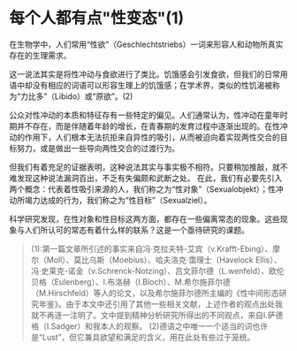 ﻿# 每个人都有点"性变态"(1)
在生物学中，人们常用“性欲”（Geschlechtstriebs）一词来形容人和动物所真实存在的生理需求。

这一说法其实是将性冲动与食欲进行了类比。饥饿感会引发食欲，但我们的日常用语中却没有相应的词语可以形容生理上的饥饿感；在学术界，类似的性饥渴被称为“力比多”（Libido）或“原欲”。(2)

公众对性冲动的本质和特征存有一些特定的偏见。人们通常认为，性冲动在童年时期并不存在，而是伴随着年龄的增长，在青春期的发育过程中逐渐出现的。在性冲动的作用下，人们根本无法抗拒来自异性的吸引，从而被迫向着实现两性交合的目标努力，或是做出一些导向两性交合的过渡行为。

但我们有着充足的证据表明，这种说法其实与事实极不相符。只要稍加推敲，就不难发现这种说法漏洞百出，不乏有失偏颇和武断之处。
在此，我们有必要先引入两个概念：代表着性吸引来源的人，我们称之为“性对象”（Sexualobjekt）；性冲动所竭力达成的行为，我们称之为“性目标”（Sexualziel）。

科学研究发现，在性对象和性目标这两方面，都存在一些偏离常态的现象。这些现象与人们所认可的常态有着什么样的联系？这是一个亟待研究的课题。

>(1):第一篇文章所引述的事实来自冯·克拉夫特-艾宾（v.Krafft-Ebing）、摩尔（Moll）、莫比乌斯（Moebius）、哈夫洛克·霭理士（Havelock Ellis）、冯·史莱克-诺金（v.Schrenck-Notzing）、吕文菲尔德（L.wenfeld）、欧伦贝格（Eulenberg）、I.布洛赫（I.Bloch）、M.希尔施菲尔德（M.Hirschfeld）等人的论文，以及希尔施菲尔德所主编的《性中间形态研究年鉴》。由于本文中还引用了其他一些相关文献，上述作者的观点出处我就不再逐一注明了。文中提到精神分析研究所得出的不同观点，来自I.萨德格（I.Sadger）和我本人的观察。
(2)德语之中唯一一个适当的词也许是“Lust”，但它兼具欲望和满足的含义，用在此处有些过于笼统。
